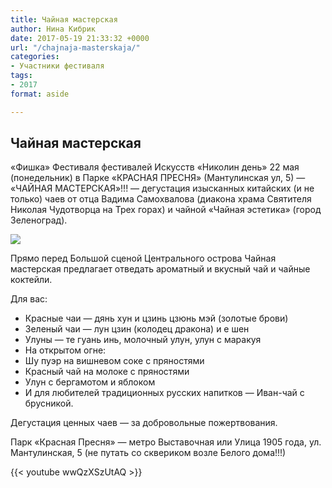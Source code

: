 ```yaml
---
title: Чайная мастерская
author: Нина Кибрик
date: 2017-05-19 21:33:32 +0000
url: "/chajnaja-masterskaja/"
categories:
- Участники фестиваля
tags:
- 2017
format: aside

---
```

## Чайная мастерская

«Фишка» Фестиваля фестивалей Искусств «Николин день» 22 мая (понедельник) в Парке «КРАСНАЯ ПРЕСНЯ» (Мантулинская ул, 5) — «ЧАЙНАЯ МАСТЕРСКАЯ»!!! — дегустация изысканных китайских (и не только) чаев от отца Вадима Самохвалова (диакона храма Святителя Николая Чудотворца на Трех горах) и чайной «Чайная эстетика» (город Зеленоград).

![](/images/Chajnaja-masterskaja-1.jpg)

Прямо перед Большой сценой Центрального острова Чайная мастерская предлагает отведать ароматный и вкусный чай и чайные коктейли.

Для вас:

* Красные чаи — дянь хун и цзинь цзюнь мэй (золотые брови)
* Зеленый чаи — лун цзин (колодец дракона) и е шен
* Улуны — те гуань инь, молочный улун, улун с маракуя
* На открытом огне:
* Шу пуэр на вишневом соке с пряностями
* Красный чай на молоке с пряностями
* Улун с бергамотом и яблоком
* И для любителей традиционных русских напитков — Иван-чай с брусникой.

Дегустация ценных чаев — за добровольные пожертвования.

Парк «Красная Пресня» — метро Выставочная или Улица 1905 года, ул. Мантулинская, 5 (не путать со сквериком возле Белого дома!!!)

{{< youtube wwQzXSzUtAQ >}}